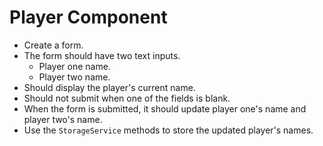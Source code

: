 # Player Component

- Create a form.
- The form should have two text inputs.
  - Player one name.
  - Player two name.
- Should display the player's current name.
- Should not submit when one of the fields is blank.
- When the form is submitted, it should update player one's name and player two's name.
- Use the `StorageService` methods to store the updated player's names.
